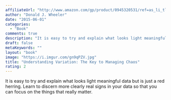```yaml
---
affiliateUrl: "http://www.amazon.com/gp/product/0945320531/ref=as_li_tl?ie=UTF8&camp=1789&creative=390957&creativeASIN=0945320531&linkCode=as2&tag=jaktre-20&linkId=GVXOSJLSSEWMHTOH"
author: "Donald J. Wheeler"
date: "2015-06-01"
categories:
  - "Book"
comments: true
description: "It is easy to try and explain what looks light meaningful data but is just a red herring.  Learn to discern more clearly real signs in your data so th"
draft: false
metaKeywords: ""
layout: "book"
image: "https://i.imgur.com/gn9qPZV.jpg"
title: "Understanding Variation: The Key to Managing Chaos"
rating: 2
---
```


It is easy to try and explain what looks light meaningful data but is just a red herring.  Learn to discern more clearly real signs in your data so that you can focus on the things that really matter.

